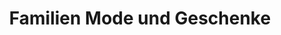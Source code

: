 ---
title: "Familien Mode und Geschenke"
url: /berlin/familien-mode-und-geschenke/
shop: Kleidung
---